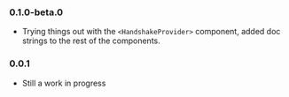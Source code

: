 ### 0.1.0-beta.0

 - Trying things out with the `<HandshakeProvider>` component, added doc strings to the rest of the components.

### 0.0.1

 - Still a work in progress